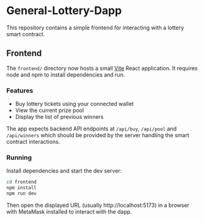 # General-Lottery-Dapp

This repository contains a simple frontend for interacting with a lottery smart contract.

## Frontend

The `frontend/` directory now hosts a small [Vite](https://vitejs.dev/) React application. It requires node and npm to install dependencies and run.

### Features
- Buy lottery tickets using your connected wallet
- View the current prize pool
- Display the list of previous winners

The app expects backend API endpoints at `/api/buy`, `/api/pool` and `/api/winners` which should be provided by the server handling the smart contract interactions.

### Running
Install dependencies and start the dev server:

```bash
cd frontend
npm install
npm run dev
```

Then open the displayed URL (usually http://localhost:5173) in a browser with MetaMask installed to interact with the dapp.
